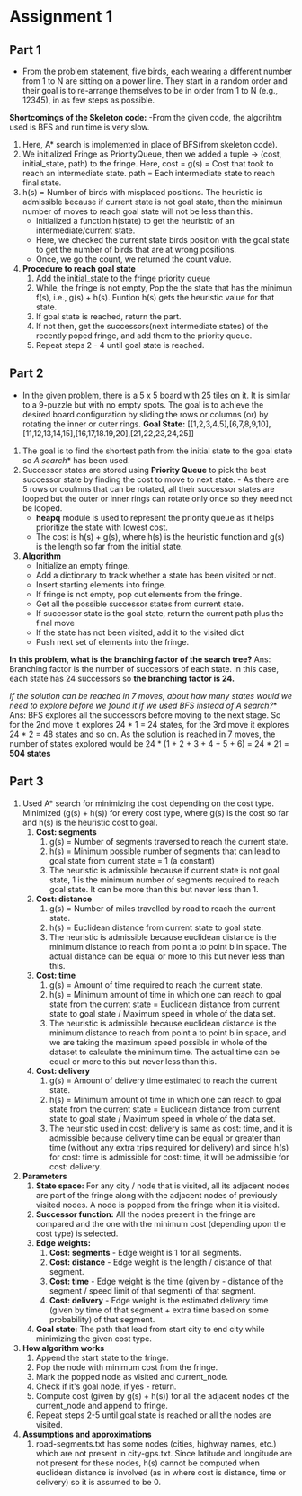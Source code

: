 # Assignment 1

## Part 1

- From the problem statement, five birds, each wearing a different number from 1 to N are sitting on a power line. They start in a random order and their      goal is to re-arrange themselves to be in order from 1 to N (e.g., 12345), in as few steps as possible.   

**Shortcomings of the Skeleton code:**
-From the given code, the algorihtm used is BFS and run time is very slow.


1. Here, A* search is implemented in place of BFS(from skeleton code). 
2. We initialized Fringe as PriorityQueue, then we added a tuple -> (cost, initial_state, path) to the fringe.
      Here, cost = g(s) = Cost that took to reach an intermediate state. 
            path = Each intermediate state to reach final state.
3. h(s) = Number of birds with misplaced positions. The heuristic is admissible because if current state is not goal state, then the minimun number of                 moves to reach goal state will not be less than this.
   - Initialized a function h(state) to get the heuristic of an intermediate/current state.
   - Here, we checked the current state birds position with the goal state to get the number of birds that are at wrong positions. 
   - Once, we go the count, we returned the count value.
4. **Procedure to reach goal state**
   1. Add the initial_state to the fringe priority queue
   2. While, the fringe is not empty, Pop the the state that has the minimun f(s), i.e., g(s) + h(s). Funtion h(s) gets the heuristic value for that state. 
   4. If goal state is reached, return the part.
   5. If not then, get the successors(next intermediate states) of the recently poped fringe, and add them to the priority queue. 
   6. Repeat steps 2 - 4 until goal state is reached.
   
## Part 2

- In the given problem, there is a 5 x 5 board with 25 tiles on it. It is similar to a 9-puzzle but with no empty spots. The goal is to achieve the desired board configuration by sliding the rows or columns (or) by rotating the inner or outer rings.
      **Goal State:** [[1,2,3,4,5],[6,7,8,9,10],[11,12,13,14,15],[16,17,18.19,20],[21,22,23,24,25]]

1. The goal is to find the shortest path from the initial state to the goal state so **A* search** has been used.
2. Successor states are stored using **Priority Queue** to pick the best successor state by finding the cost to move to next state.
       - As there are 5 rows or coulmns that can be rotated, all their successor states are looped but the outer or inner rings can rotate only once so they need not be looped.
      - **heapq** module is used to represent the priority queue as it helps prioritize the state with lowest cost.
      - The cost is h(s) + g(s), where h(s) is the heuristic function and g(s) is the length so far from the initial state.  
3. **Algorithm**
      - Initialize an empty fringe. 
      - Add a dictionary to track whether a state has been visited or not.
      - Insert starting elements into fringe.
      - If fringe is not empty, pop out elements from the fringe.
      - Get all the possible successor states from current state.
      - If successor state is the goal state, return the current path plus the final move
      - If the state has not been visited, add it to the visited dict
      - Push next set of elements into the fringe.

**In this problem, what is the branching factor of the search tree?**
Ans: Branching factor is the number of successors of each state. In this case, each state has 24 successors so **the branching factor is 24.**

**If the solution can be reached in 7 moves, about how many states would we need to explore before we
found it if we used BFS instead of A* search?**
Ans: BFS explores all the successors before moving to the next stage. So for the 2nd move it explores 24 * 1 = 24 states, for the 3rd move it explores 24 * 2 = 48 states and so on. 
As the solution is reached in 7 moves, the number of states explored would be 24 * (1 + 2 + 3 + 4 + 5 + 6) = 24 * 21 = **504 states**


## Part 3

1. Used A* search for minimizing the cost depending on the cost type. Minimized (g(s) + h(s)) for every cost type, where g(s) is the cost so far and h(s) is the heuristic cost to goal. 
   1. **Cost: segments**
      1. g(s) = Number of segments traversed to reach the current state.
      2. h(s) = Minimum possible number of segments that can lead to goal state from current state = 1 (a constant)
      3. The heuristic is admissible because if current state is not goal state, 1 is the minimum number of segments required to reach goal state. It can be more than this but never less than 1.
   2. **Cost: distance**
      1. g(s) = Number of miles travelled by road to reach the current state.
      2. h(s) = Euclidean distance from current state to goal state.
      3. The heuristic is admissible because euclidean distance is the minimum distance to reach from point a to point b in space. The actual distance can be equal or more to this but never less than this.
   3. **Cost: time**
      1. g(s) = Amount of time required to reach the current state.
      2. h(s) = Minimum amount of time in which one can reach to goal state from the current state = Euclidean distance from current state to goal state / Maximum speed in whole of the data set.
      3. The heuristic is admissible because euclidean distance is the minimum distance to reach from point a to point b in space, and we are taking the maximum speed possible in whole of the dataset to calculate the minimum time. The actual time can be equal or more to this but never less than this.
   4. **Cost: delivery**
      1. g(s) = Amount of delivery time estimated to reach the current state.
      2. h(s) = Minimum amount of time in which one can reach to goal state from the current state = Euclidean distance from current state to goal state / Maximum speed in whole of the data set.
      3. The heuristic used in cost: delivery is same as cost: time, and it is admissible because delivery time can be equal or greater than time (without any extra trips required for delivery) and since h(s) for cost: time is admissible for cost: time, it will be admissible for cost: delivery.
2. **Parameters**
   1. **State space:** For any city / node that is visited, all its adjacent nodes are part of the fringe along with the adjacent nodes of previously visited nodes. A node is popped from the fringe when it is visited.
   2. **Successor function:** All the nodes present in the fringe are compared and the one with the minimum cost (depending upon the cost type) is selected.
   3. **Edge weights:**
      1. **Cost: segments** - Edge weight is 1 for all segments.
      2. **Cost: distance** - Edge weight is the length / distance of that segment.
      3. **Cost: time** - Edge weight is the time (given by - distance of the segment / speed limit of that segment) of that segment.
      4. **Cost: delivery** - Edge weight is the estimated delivery time (given by time of that segment + extra time based on some probability) of that segment.
   4. **Goal state:** The path that lead from start city to end city while minimizing the given cost type.
3. **How algorithm works**
   1. Append the start state to the fringe.
   2. Pop the node with minimum cost from the fringe.
   3. Mark the popped node as visited and current_node.
   4. Check if it's goal node, if yes - return.
   5. Compute cost (given by g(s) + h(s)) for all the adjacent nodes of the current_node and append to fringe.
   6. Repeat steps 2-5 until goal state is reached or all the nodes are visited.
4. **Assumptions and approximations**
   1. road-segments.txt has some nodes (cities, highway names, etc.) which are not present in city-gps.txt. Since latitude and longitude are not present for these nodes, h(s) cannot be computed when euclidean distance is involved (as in where cost is distance, time or delivery) so it is assumed to be 0.
